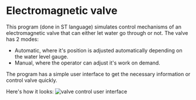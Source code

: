 # Electromagnetic valve
This program (done in ST language) simulates control mechanisms of an electromagnetic valve that can either let water go through or not.
The valve has 2 modes:
 - Automatic, where it's position is adjusted automatically depending on the water level gauge.
 - Manual, where the operator can adjust it's work on demand.

The program has a simple user interface to get the necessary information or control valve quickly.

Here's how it looks:
![valve control user interface](https://i.imgur.com/tAi7HOb.png)
